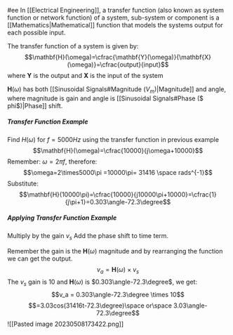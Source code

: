 #ee
In [[Electrical Engineering]], a transfer function (also known as system function or network function) of a system, sub-system or component is a [[Mathematics|Mathematical]] function that models the systems output for each possible input. 

The transfer function of a system is given by:
$$\mathbf{H}(\omega)=\cfrac{\mathbf{Y}(\omega)}{\mathbf{X}(\omega)}=\cfrac{output}{input}$$
where $\mathbf{Y}$ is the output and $\mathbf{X}$ is the input of the system

$\mathbf{H}(\omega)$ has both [[Sinusoidal Signals#Magnitude ($V_m$)|Magnitude]] and angle, where magnitude is gain and angle is [[Sinusoidal Signals#Phase ($ phi$)|Phase]] shift.

##### Transfer Function Example
Find $H(\omega)$ for $f=5000Hz$ using the transfer function in previous example
$$\mathbf{H}(\omega)=\cfrac{10000}{j\omega+10000}$$
Remember: $\omega=2\pi f$, therefore:
$$\omega=2\times5000\pi =10000\pi= 31416 \space rads^{-1}$$
Substitute:
$$\mathbf{H}(10000\pi)=\cfrac{10000}{j10000\pi+10000}=\cfrac{1}{j\pi+1}=0.303\angle-72.3\degree$$

##### Applying Transfer Function Example
Multiply by the gain $v_s$
Add the phase shift to time term.

Remember the gain is the $\mathbf{H}(\omega)$ magnitude and by rearranging the function we can get the output.
$$v_a = \mathbf{H}(\omega)\times v_s$$
The $v_s$ gain is 10 and $\mathbf{H}(\omega)$ is $0.303\angle-72.3\degree$, we get:
$$v_a = 0.303\angle-72.3\degree \times 10$$
$$=3.03cos(31416t-72.3\degree)\space or\space 3.03\angle-72.3\degree$$
![[Pasted image 20230508173422.png]]

